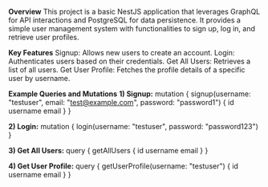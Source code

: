 **Overview**
This project is a basic NestJS application that leverages GraphQL for API interactions and PostgreSQL for data persistence. It provides a simple user management system with functionalities to sign up, log in, and retrieve user profiles.

**Key Features**
Signup: Allows new users to create an account.
Login: Authenticates users based on their credentials.
Get All Users: Retrieves a list of all users.
Get User Profile: Fetches the profile details of a specific user by username.

**Example Queries and Mutations**
**1) Signup:**
mutation {
  signup(username: "testuser", email: "test@example.com", password: "password1") {
    id
    username
    email
  }
}

**2) Login:**
mutation {
  login(username: "testuser", password: "password123")
}


**3) Get All Users:**
query {
  getAllUsers {
    id
    username
    email
  }
}

**4) Get User Profile:**
query {
  getUserProfile(username: "testuser") {
    id
    username
    email
  }
}
